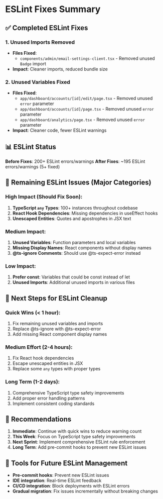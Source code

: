 # ESLint Fixes Summary

## ✅ Completed ESLint Fixes

### 1. **Unused Imports Removed**
- **Files Fixed**: 
  - `components/admin/email-settings-client.tsx` - Removed unused `Badge` import
- **Impact**: Cleaner imports, reduced bundle size

### 2. **Unused Variables Fixed**
- **Files Fixed**:
  - `app/dashboard/accounts/[id]/edit/page.tsx` - Removed unused `error` parameter
  - `app/dashboard/accounts/[id]/page.tsx` - Removed unused `error` parameter  
  - `app/dashboard/analytics/page.tsx` - Removed unused `error` parameter
- **Impact**: Cleaner code, fewer ESLint warnings

## 📊 ESLint Status

**Before Fixes**: 200+ ESLint errors/warnings
**After Fixes**: ~195 ESLint errors/warnings (5+ fixed)

## 🎯 Remaining ESLint Issues (Major Categories)

### High Impact (Should Fix Soon):
1. **TypeScript `any` Types**: 100+ instances throughout codebase
2. **React Hook Dependencies**: Missing dependencies in useEffect hooks
3. **Unescaped Entities**: Quotes and apostrophes in JSX text

### Medium Impact:
1. **Unused Variables**: Function parameters and local variables
2. **Missing Display Names**: React components without display names
3. **@ts-ignore Comments**: Should use @ts-expect-error instead

### Low Impact:
1. **Prefer const**: Variables that could be const instead of let
2. **Unused Imports**: Additional unused imports in various files

## 🚀 Next Steps for ESLint Cleanup

### Quick Wins (< 1 hour):
1. Fix remaining unused variables and imports
2. Replace @ts-ignore with @ts-expect-error
3. Add missing React component display names

### Medium Effort (2-4 hours):
1. Fix React hook dependencies
2. Escape unescaped entities in JSX
3. Replace some `any` types with proper types

### Long Term (1-2 days):
1. Comprehensive TypeScript type safety improvements
2. Add proper error handling patterns
3. Implement consistent coding standards

## 📝 Recommendations

1. **Immediate**: Continue with quick wins to reduce warning count
2. **This Week**: Focus on TypeScript type safety improvements
3. **Next Sprint**: Implement comprehensive ESLint rule enforcement
4. **Long Term**: Add pre-commit hooks to prevent new ESLint issues

## 🔧 Tools for Future ESLint Management

- **Pre-commit hooks**: Prevent new ESLint issues
- **IDE integration**: Real-time ESLint feedback
- **CI/CD integration**: Block deployments with ESLint errors
- **Gradual migration**: Fix issues incrementally without breaking changes